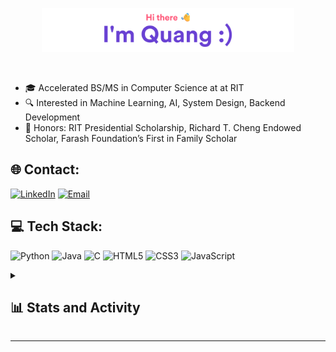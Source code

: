 <p align="center"><a href="https://quangshuynh.github.io/portfolio"><img width="80%" alt="Quang Huynh Github Header" src="./assets/github-readme-header.png" /></a></p>

</br>

- 🎓 Accelerated BS/MS in Computer Science at at RIT
- 🔍 Interested in Machine Learning, AI, System Design, Backend Development
- 🏅 Honors: RIT Presidential Scholarship, Richard T. Cheng Endowed Scholar, Farash Foundation’s First in Family Scholar


## 🌐 Contact:
[![LinkedIn](https://cdn2.iconfinder.com/data/icons/social-media-2285/512/1_Linkedin_unofficial_colored_svg-48.png)](https://linkedin.com/in/quangs)  [![Email](https://cdn4.iconfinder.com/data/icons/social-media-logos-6/512/112-gmail_email_mail-48.png)](mailto:qth9368@rit.edu)
  
## 💻 Tech Stack:
![Python](https://img.shields.io/badge/python-3670A0?style=for-the-badge&logo=python&logoColor=ffdd54) ![Java](https://img.shields.io/badge/java-%23ED8B00.svg?style=for-the-badge&logo=openjdk&logoColor=white) ![C](https://img.shields.io/badge/c-%2300599C.svg?style=for-the-badge&logo=c&logoColor=white) ![HTML5](https://img.shields.io/badge/html5-%23E34F26.svg?style=for-the-badge&logo=html5&logoColor=white) ![CSS3](https://img.shields.io/badge/css3-%231572B6.svg?style=for-the-badge&logo=css3&logoColor=white)   ![JavaScript](https://img.shields.io/badge/javascript-%23323330.svg?style=for-the-badge&logo=javascript&logoColor=%23F7DF1E) 
<details> 
  <summary><h2>📊 Stats and Activity</h2></summary>

  <h3>💻 GitHub Profile Stats</h3>

  <!-- https://github.com/anuraghazra/github-readme-stats -->
  <a href="https://github.com/anuraghazra/github-readme-stats"><img alt="Quang's Github Stats" src="https://github-readme-stats.vercel.app/api/?username=quangshuynh&show_icons=true&include_all_commits=true&count_private=true&theme=react&hide_border=false&bg_color=1F222E&title_color=F85D7F&icon_color=F8D866" height="192px"/></a>
  <a href="https://github.com/anuraghazra/github-readme-stats"><img alt="Quang's Top Languages" src="https://github-readme-stats.vercel.app/api/top-langs/?username=quangshuynh&langs_count=8&layout=compact&theme=react&hide_border=false&bg_color=1F222E&title_color=F85D7F&icon_color=F8D866&hide=Jupyter%20Notebook,Roff" height="192px"/></a>
  <br/>
  <b>Note:</b> Top languages is only a metric of the languages my public code consists of and doesn't reflect experience or skill level

  <h3>🔥 Streak Stats</h3>
  
  <!-- https://github.com/DenverCoder1/github-readme-streak-stats -->
  <p>
    <a href="https://git.io/streak-stats"><img src="https://streak-stats.demolab.com?user=quangshuynh&theme=monokai-metallian" alt="GitHub Streak" /></a>
  </p>

  <h3>📈 Graph Activity</h3>

  <!-- https://github.com/ashutosh00710/github-readme-activity-graph -->
  <a href="https://github.com/ashutosh00710/github-readme-activity-graph"><img alt="Quang's Activity Graph" src="https://github-readme-activity-graph.vercel.app/graph/?username=quangshuynh&bg_color=1F222E&color=F8D866&line=F85D7F&point=FFFFFF&hide_border=false" /></a>
</details>

---
